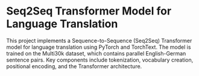 # Seq2Seq Transformer Model for Language Translation

This project implements a Sequence-to-Sequence (Seq2Seq) Transformer model for language translation using PyTorch and TorchText. The model is trained on the Multi30k dataset, which contains parallel English-German sentence pairs. Key components include tokenization, vocabulary creation, positional encoding, and the Transformer architecture.
